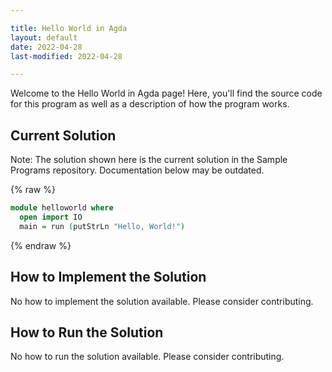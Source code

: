 ```yaml
---

title: Hello World in Agda
layout: default
date: 2022-04-28
last-modified: 2022-04-28

---
```


Welcome to the Hello World in Agda page! Here, you'll find the source code for this program as well as a description of how the program works.

## Current Solution

Note: The solution shown here is the current solution in the Sample Programs repository. Documentation below may be outdated.

{% raw %}

```Agda
module helloworld where
  open import IO
  main = run (putStrLn "Hello, World!")

```

{% endraw %}

## How to Implement the Solution

No how to implement the solution available. Please consider contributing.

## How to Run the Solution

No how to run the solution available. Please consider contributing.